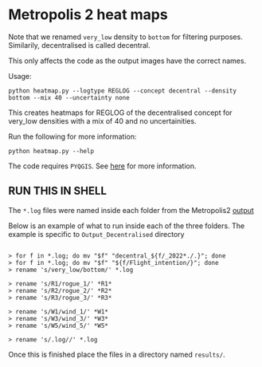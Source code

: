 # Metropolis 2 heat maps

Note that we renamed ```very_low``` density to ```bottom``` for filtering purposes. Similarily, decentralised is called decentral.

This only affects the code as the output images have the correct names.

Usage:

```shell
python heatmap.py --logtype REGLOG --concept decentral --density bottom --mix 40 --uncertainty none
```
This creates heatmaps for REGLOG of the decentralised concept for very_low densities with a mix of 40 and no uncertainities.

Run the following for more information:

```shell
python heatmap.py --help
```

The code requires ```PYQGIS```. 
See [here](https://github.com/conda-forge/qgis-feedstock) for more information.

## RUN THIS IN SHELL
The ```*.log``` files were named inside each folder from the Metropolis2 [output](https://data.4tu.nl/articles/dataset/Simulation_dataset_for_research_project_Metropolis_2/19323263)

Below is an example of what to run inside each of the three folders. The example is specific to ```Output_Decentralised``` directory
``` shell

> for f in *.log; do mv "$f" "decentral_${f/_2022*./.}"; done
> for f in *.log; do mv "$f" "${f/Flight_intention/}"; done
> rename 's/very_low/bottom/' *.log

> rename 's/R1/rogue_1/' *R1*
> rename 's/R2/rogue_2/' *R2*
> rename 's/R3/rogue_3/' *R3*

> rename 's/W1/wind_1/' *W1*
> rename 's/W3/wind_3/' *W3*
> rename 's/W5/wind_5/' *W5*

> rename 's/.log//' *.log
```

Once this is finished place the files in a directory named ```results/```.
